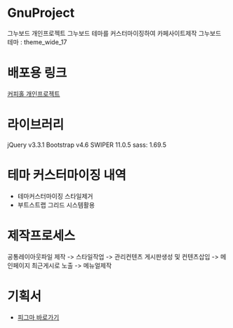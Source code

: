 # GnuProject
그누보드 개인프로젝트
그누보드 테마를 커스터마이징하여 카페사이트제작
그누보드 테마 : theme_wide_17

# 배포용 링크
[커피홀 개인프로젝트](http://jiyy25.dothome.co.kr/)

# 라이브러리
jQuery v3.3.1
Bootstrap v4.6
SWIPER 11.0.5
sass: 1.69.5


# 테마 커스터마이징 내역
- 테마커스터마이징 스타일제거 
- 부트스트랩 그리드 시스템활용

# 제작프로세스
공통레이아웃파일 제작 -> 스타일작업 -> 관리컨텐츠 게시판생성 및 컨텐츠삽입 -> 메인페이지 최근게시로 노출 -> 메뉴얼제작


# 기획서
- [피그마 바로가기](https://www.figma.com/file/JFY2pHoNVkmByuSXsUKZy4/Coffee-Hole?type=design&node-id=0%3A1&mode=design&t=qB4264CeCqNVejf6-1)